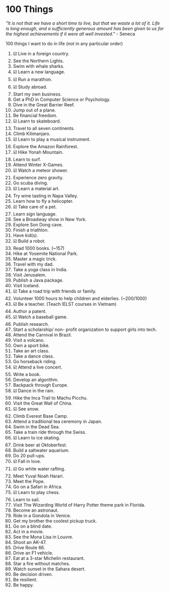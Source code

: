 # 100 Things
*"It is not that we have a short time to live, but that we waste a lot of it. Life is long enough, and a sufficiently generous amount has been given to us for the highest achievements if it were all well invested."* - Seneca

100 things I want to do in life (not in any particular order)
1.	☑️ Live in a foreign country. 
2.	See the Northern Lights.
3.	Swim with whale sharks.
4.	☑️ Learn a new language.
5.	☑️ Run a marathon.
6.	☑️ Study abroad. 
7.	Start my own business.
8.	Get a PhD in Computer Science or Psychology.
9.	Dive in the Great Barrier Reef.
10.	Jump out of a plane.
11.	Be financial freedom. 
12.	☑️ Learn to skateboard.
13.	Travel to all seven continents.
14.	Climb Kilimanjaro.
15.	☑️ Learn to play a musical instrument. 
16.	Explore the Amazon Rainforest.
17.	☑️ Hike Yonah Mountain.
18.	Learn to surf.
19.	Attend Winter X-Games.
20.	☑️ Watch a meteor shower. 
21.	Experience zero gravity.
22.	Go scuba diving.
23.	☑️ Learn a material art.
24.	Try wine tasting in Napa Valley.
25.	Learn how to fly a helicopter.
26.	☑️ Take care of a pet.
27.	Learn sign language.
28.	See a Broadway show in New York.
29.	Explore Son Dong cave.
30.	Finish a triathlon.
31.	Have kid(s).
32.	☑️ Build a robot.
33.	Read 1000 books. (~157)
34.	Hike at Yosemite National Park.
35.	Master a magic trick.
36.	Travel with my dad.
37.	Take a yoga class in India.
38.	Visit Jerusalem.
39.	Publish a Java package.
40.	Visit Iceland.
41.	☑️ Take a road trip with friends or family.
42.	Volunteer 1000 hours to help children and elderlies. (~200/1000) 
43.	☑️ Be a teacher. (Teach IELST courses in Vietnam)
44.	Author a patent.
45.	☑️ Watch a baseball game. 
46.	Publish research.
47.	Start a scholarship/ non- profit organization to support girls into tech.
48.	Attend the Carnival in Brazil.
49.	Visit a volcano.
50.	Own a sport bike. 
51.	Take an art class.
52.	Take a dance class.
53.	Go horseback riding.
54.	☑️ Attend a live concert.
55.	Write a book.
56.	Develop an algorithm.
57.	Backpack through Europe.
58.	☑️ Dance in the rain.
59.	Hike the Inca Trail to Machu Picchu.
60.	Visit the Great Wall of China.
61.	☑️ See snow.
62.	Climb Everest Base Camp.
63.	Attend a traditional tea ceremony in Japan.
64.	Swim in the Dead Sea.
65.	Take a train ride through the Swiss.
66.	☑️ Learn to ice skating. 
67.	Drink beer at Oktoberfest.
68.	Build a saltwater aquarium.
69.	Do 20 pull-ups.
70.	☑️ Fall in love.
71.	☑️ Go white water rafting.
72.	Meet Yuval Noah Harari.
73.	Meet the Pope.
74.	Go on a Safari in Africa.
75.	☑️ Learn to play chess.
76.	Learn to sail.
77.	Visit The Wizarding World of Harry Potter theme park in Florida.
78.	Become an astronaut.
79.	Ride in a Gondola in Venice.
80.	Get my brother the coolest pickup truck.
81.	Go on a blind date.
82.	Act in a movie.
83.	See the Mona Lisa in Louvre.
84.	Shoot an AK-47.
85.	Drive Route 66.
86. Drive an F1 vehicle.
87. Eat at a 3-star Michelin restaurant.
88. Star a fire without matches.
89. Watch sunset in the Sahara desert.
90. Be decision driven. 
91. Be resilient.
92. Be happy.
    
